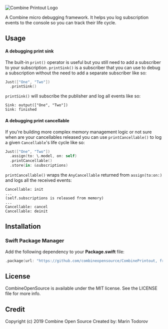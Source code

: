 ![Combine Printout Logo](https://github.com/combineopensource/CombinePrintout/raw/master/Assets/combine-printout.png)

A Combine micro debugging framework. It helps you log subscription events to the console so you can track their life cycle.

## Usage

#### A debugging print sink

The built-in `print()` operator is useful but you still need to add a subscriber to your subscription. `printSink()` is a subscriber that you can use to debug a subscription without the need to add a separate subscriber like so:

```swift
Just(["One", "Two"])
  .printSink()
```

`printSink()` will subscribe the publisher and log all events like so:

```none
Sink: output(["One", "Two"]) 
Sink: finished
```

#### A debugging print cancellable

If you're building more complex memory management logic or not sure when are your cancellables released you can use `printCancellable()` to log a given `Cancellable`'s life cycle like so:

```swift
Just(["One", "Two"])
  .assign(to: \.model, on: self)
  .printCancellable()
  .store(in: &subscriptions)
```

`printCancellable()` wraps the `AnyCancellable` returned from `assign(to:on:)` and logs all the received events:

```none
Cancellable: init 
... 
(self.subscriptions is released from memory)
...
Cancellable: cancel 
Cancellable: deinit 
```

## Installation

### Swift Package Manager

Add the following dependency to your **Package.swift** file:

```swift
.package(url: "https://github.com/combineopensource/CombinePrintout, from: "0.2")
```
## License

CombineOpenSource is available under the MIT license. See the LICENSE file for more info.


## Credit

Copyright (c) 2019 Combine Open Source
Created by: Marin Todorov
